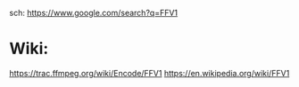sch: https://www.google.com/search?q=FFV1

# Wiki:
https://trac.ffmpeg.org/wiki/Encode/FFV1
https://en.wikipedia.org/wiki/FFV1

